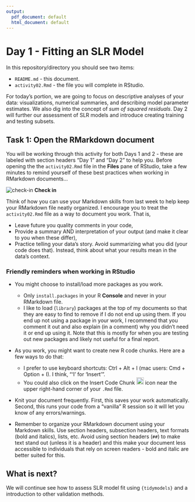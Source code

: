 ```yaml
---
output:
  pdf_document: default
  html_document: default
---
```

Day 1 - Fitting an SLR Model
================

In this repository/directory you should see two items:

- `README.md` - this document.
- `activity02.Rmd` - the file you will complete in RStudio.

For today’s portion, we are going to focus on descriptive analyses of
your data: visualizations, numerical summaries, and describing model
parameter estimates. We also dig into the concept of *sum of squared
residuals*. Day 2 will further our assessment of SLR models and
introduce creating training and testing subsets.

## Task 1: Open the RMarkdown document

You will be working through this activity for both Days 1 and 2 - these
are labeled with section headers “Day 1” and “Day 2” to help you. Before
opening the the `activity02.Rmd` file in the **Files** pane of RStudio,
take a few minutes to remind yourself of these best practices when
working in RMarkdown documents…

![check-in](../README-img/noun-magnifying-glass.png) **Check in**

Think of how you can use your Markdown skills from last week to help
keep your RMarkdown file neatly organized. I encourage you to treat the
`activity02.Rmd` file as a way to document you work. That is,

- Leave future you quality comments in your code,
- Provide a summary AND interpretation of your output (and make it clear
  to you when these differ),
- Practice telling your data’s story. Avoid summarizing what you did
  (your code does that). Instead, think about what your results mean in
  the data’s context.

### Friendly reminders when working in RStudio

- You might choose to install/load more packages as you work.

  - Only `install.packages` in your R **Console** and never in your
    RMarkdown file.
  - I like to load (`library`) packages at the top of my documents so
    that they are easy to find to remove if I do not end up using them.
    If you end up not using a package in your work, I recommend that you
    comment it out and also explain (in a comment) why you didn’t need
    it or end up using it. Note that this is mostly for when you are
    testing out new packages and likely not useful for a final report.

- As you work, you might want to create new R code chunks. Here are a
  few ways to do that:

  - I prefer to use keyboard shortcuts: Ctrl + Alt + I (mac users: Cmd +
    Option + I). I think, “‘I’ for ‘Insert’”.
  - You could also click on the Insert Code Chunk
    <img src="../README-img/code-chunk-icon.png" alt="code chunk" width = "20"/>
    icon near the upper right-hand corner of your `.Rmd` file.

- Knit your document frequently. First, this saves your work
  automatically. Second, this runs your code from a “vanilla” R session
  so it will let you know of any errors/warnings.

- Remember to organize your RMarkdown document using your Markdown
  skills. Use section headers, subsection headers, text formats (bold
  and italics), lists, etc. Avoid using section headers (`##`) to make
  text stand out (unless it is a header) and this make your document
  less accessible to individuals that rely on screen readers - bold and
  italic are better suited for this.

## What is next?

We will continue see how to assess SLR model fit using `{tidymodels}`
and a introduction to other validation methods.
